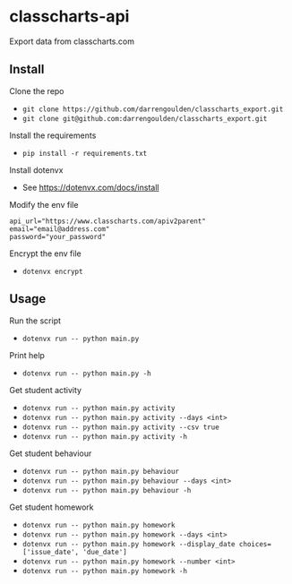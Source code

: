 # classcharts-api
Export data from classcharts.com

## Install
Clone the repo
 - `git clone https://github.com/darrengoulden/classcharts_export.git`
 - `git clone git@github.com:darrengoulden/classcharts_export.git`

Install the requirements
- `pip install -r requirements.txt`

Install dotenvx
- See https://dotenvx.com/docs/install

Modify the env file
```
api_url="https://www.classcharts.com/apiv2parent"
email="email@address.com"
password="your_password"
```

Encrypt the env file
- `dotenvx encrypt`

## Usage

Run the script
- `dotenvx run -- python main.py`

Print help
- `dotenvx run -- python main.py -h`

Get student activity
- `dotenvx run -- python main.py activity`
- `dotenvx run -- python main.py activity --days <int>`
- `dotenvx run -- python main.py activity --csv true`
- `dotenvx run -- python main.py activity -h`

Get student behaviour
- `dotenvx run -- python main.py behaviour`
- `dotenvx run -- python main.py behaviour --days <int>`
- `dotenvx run -- python main.py behaviour -h`

Get student homework
- `dotenvx run -- python main.py homework`
- `dotenvx run -- python main.py homework --days <int>`
- `dotenvx run -- python main.py homework --display_date choices=['issue_date', 'due_date']`
- `dotenvx run -- python main.py homework --number <int>`
- `dotenvx run -- python main.py homework -h`
